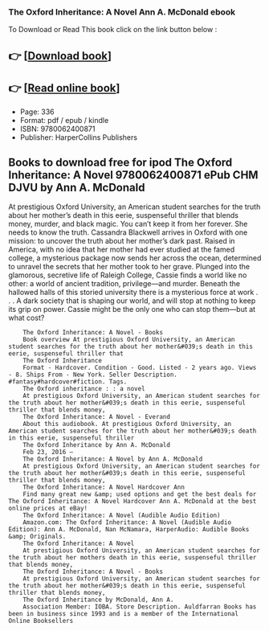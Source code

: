 ### The Oxford Inheritance: A Novel Ann A. McDonald ebook

To Download or Read This book click on the link button below :

## 👉  [**[Download book](http://filesbooks.info/download.php?group=book&from=github.com&id=696639&lnk=1081 "Download book")**]

## 👉  [**[Read online book](http://filesbooks.info/download.php?group=book&from=github.com&id=696639&lnk=1081 "Read online book")**]


* Page: 336
* Format: pdf / epub / kindle
* ISBN: 9780062400871
* Publisher: HarperCollins Publishers



## Books to download free for ipod The Oxford Inheritance: A Novel 9780062400871 ePub CHM DJVU by Ann A. McDonald



At prestigious Oxford University, an American student searches for the truth about her mother’s death in this eerie, suspenseful thriller that blends money, murder, and black magic. You can’t keep it from her forever. She needs to know the truth. Cassandra Blackwell arrives in Oxford with one mission: to uncover the truth about her mother’s dark past. Raised in America, with no idea that her mother had ever studied at the famed college, a mysterious package now sends her across the ocean, determined to unravel the secrets that her mother took to her grave. Plunged into the glamorous, secretive life of Raleigh College, Cassie finds a world like no other: a world of ancient tradition, privilege—and murder. Beneath the hallowed halls of this storied university there is a mysterious force at work . . . A dark society that is shaping our world, and will stop at nothing to keep its grip on power. Cassie might be the only one who can stop them—but at what cost?


        The Oxford Inheritance: A Novel - Books
        Book overview At prestigious Oxford University, an American student searches for the truth about her mother&#039;s death in this eerie, suspenseful thriller that 
        The Oxford Inheritance
        Format - Hardcover. Condition - Good. Listed - 2 years ago. Views - 8. Ships From - New York. Seller Description. #fantasy#hardcover#fiction. Tags.
        The Oxford inheritance : : a novel
        At prestigious Oxford University, an American student searches for the truth about her mother&#039;s death in this eerie, suspenseful thriller that blends money, 
        The Oxford Inheritance: A Novel - Everand
        About this audiobook. At prestigious Oxford University, an American student searches for the truth about her mother&#039;s death in this eerie, suspenseful thriller 
        The Oxford Inheritance by Ann A. McDonald
        Feb 23, 2016 —
        The Oxford Inheritance: A Novel by Ann A. McDonald
        At prestigious Oxford University, an American student searches for the truth about her mother&#039;s death in this eerie, suspenseful thriller that blends money, 
        The Oxford Inheritance: A Novel Hardcover Ann
        Find many great new &amp; used options and get the best deals for The Oxford Inheritance: A Novel Hardcover Ann A. McDonald at the best online prices at eBay!
        The Oxford Inheritance: A Novel (Audible Audio Edition)
        Amazon.com: The Oxford Inheritance: A Novel (Audible Audio Edition): Ann A. McDonald, Nan McNamara, HarperAudio: Audible Books &amp; Originals.
        The Oxford Inheritance: A Novel
        At prestigious Oxford University, an American student searches for the truth about her mothers death in this eerie, suspenseful thriller that blends money, 
        The Oxford Inheritance: A Novel - Books
        At prestigious Oxford University, an American student searches for the truth about her mother&#039;s death in this eerie, suspenseful thriller that blends money, 
        The Oxford Inheritance by McDonald, Ann A.
        Association Member: IOBA. Store Description. Auldfarran Books has been in business since 1993 and is a member of the International Online Booksellers 
    




